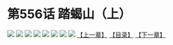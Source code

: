 # 第556话 踏蝎山（上）
![](https://mhpic.xiaomingtaiji.net/comic/D/斗破苍穹拆分版/556话/1.jpg-zymk.middle.webp)
![](https://mhpic.xiaomingtaiji.net/comic/D/斗破苍穹拆分版/556话/2.jpg-zymk.middle.webp)
![](https://mhpic.xiaomingtaiji.net/comic/D/斗破苍穹拆分版/556话/3.jpg-zymk.middle.webp)
![](https://mhpic.xiaomingtaiji.net/comic/D/斗破苍穹拆分版/556话/4.jpg-zymk.middle.webp)
![](https://mhpic.xiaomingtaiji.net/comic/D/斗破苍穹拆分版/556话/5.jpg-zymk.middle.webp)
![](https://mhpic.xiaomingtaiji.net/comic/D/斗破苍穹拆分版/556话/6.jpg-zymk.middle.webp)
![](https://mhpic.xiaomingtaiji.net/comic/D/斗破苍穹拆分版/556话/7.jpg-zymk.middle.webp)
![](https://mhpic.xiaomingtaiji.net/comic/D/斗破苍穹拆分版/556话/8.jpg-zymk.middle.webp)
[【上一章】](./555.md)
[【目录】](./READMD.md)
[【下一章】](./557.md)
